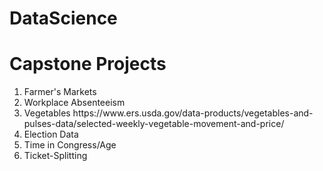 # DataScience

<h1>Capstone Projects</h1>
<ol><li>Farmer's Markets</li>
  <li>Workplace Absenteeism</li>
  <li>Vegetables https://www.ers.usda.gov/data-products/vegetables-and-pulses-data/selected-weekly-vegetable-movement-and-price/</li>
  <li>Election Data</li>
  <li>Time in Congress/Age</li>
  <li>Ticket-Splitting</li>
</ol>

